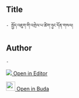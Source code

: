 ## Title
	- སྤྱོད་འཇུག་གི་འགྲེལ་པ་ཚིག་ཉུང་དོན་གསལ།

## Author
	- 



[<img src="https://img.icons8.com/color/25/000000/edit-property.png"> Open in Editor](http://editor.openpecha.org/P010591)

[<img width="25" src="https://library.bdrc.io/icons/BUDA-small.svg"> Open in Buda](https://library.bdrc.io/show/bdr:IE0OPP010591)
